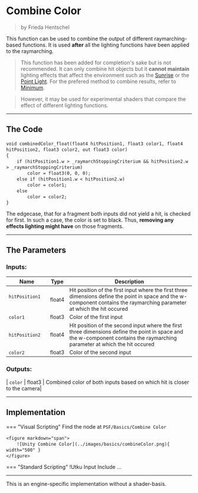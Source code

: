 <div class="container">
    <h1 class="main-heading">Combine Color</h1>
    <blockquote class="author">by Frieda Hentschel</blockquote>
</div>

This function can be used to combine the output of different raymarching-based functions. It is used **after** all the lighting functions have been applied to the raymarching. 

> This function has been added for completion's sake but is not recommended. It can only combine hit objects but it **cannot maintain** lighting effects that affect the environment such as the [Sunrise](../lighting/sunriseLight.md) or the [Point Light](../lighting/pointLight.md). For the prefered method to combine results, refer to [Minimum](minimum.md). 

> However, it may be used for experimental shaders that compare the effect of different lighting functions.

---

## The Code

``` hlsl
void combinedColor_float(float4 hitPosition1, float3 color1, float4 hitPosition2, float3 color2, out float3 color)
{
    if (hitPosition1.w > _raymarchStoppingCriterium && hitPosition2.w > _raymarchStoppingCriterium)
        color = float3(0, 0, 0);
    else if (hitPosition1.w < hitPosition2.w)
        color = color1;
    else
        color = color2;
}
```

The edgecase, that for a fragment both inputs did not yield a hit, is checked for first. In such a case, the color is set to black. Thus, **removing any effects lighting might have** on those fragments.

---

## The Parameters

### Inputs:
| Name            | Type     | Description |
|-----------------|----------|-------------|
| `hitPosition1`  <img width=50/>  | float4   | Hit position of the first input where the first three dimensions define the point in space and the w-component contains the raymarching parameter at which the hit occured|
| `color1`        | float3   | Color of the first input|
| `hitPosition2`   | float4   | Hit position of the second input where the first three dimensions define the point in space and the w-component contains the raymarching parameter at which the hit occured|
| `color2`        | float3   | Color of the second input|

### Outputs:
| `color`        | float3   | Combined color of both inputs based on which hit is closer to the camera|

---

## Implementation

=== "Visual Scripting"
    Find the node at `PSF/Basics/Combine Color`

    <figure markdown="span">
        ![Unity Combine Color](../images/basics/combineColor.png){ width="500" }
    </figure>

=== "Standard Scripting"
    !Utku Input
    Include ...

---

This is an engine-specific implementation without a shader-basis.